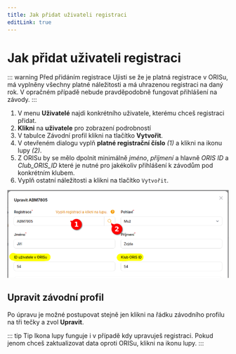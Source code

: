 ```yaml
---
title: Jak přidat uživateli registraci
editLink: true
---
```


# Jak přidat uživateli registraci <Badge type="info" text="Admin klubu" />

::: warning Před přidáním registrace
Ujisti se že je platná registrace v ORISu, má vyplněny všechny platné náležitosti a má uhrazenou registraci na daný rok. V opračném případě nebude pravděpodobně fungovat přihlášení na závody.
:::

1. V menu **Uživatelé** najdi konkrétního uživatele, kterému chceš registraci přidat.
2. **Klikni** na **uživatele** pro zobrazení podrobností
3. V tabulce Závodní profil klikni na tlačítko **Vytvořit**.
4. V otevřeném dialogu vyplň **platné registrační číslo** _(1)_ a klikni na ikonu lupy _(2)_.
5. Z ORISu by se mělo dpolnit minimálně _jméno_, _příjmení_ a hlavně _ORIS ID_ a _Club_ORIS_ID_ které je nutné pro jakékoliv přihlášení k závodům pod konkrétním klubem.
6. Vyplň ostatní náležitosti a klikni na tlačítko `Vytvořit`.

![Pridat registraci uzivateli](img/pridat-zavodni-profil.png)

## Upravit závodní profil

Po úpravu je možné postupovat stejně jen klikni na řádku závodního profilu na tři tečky a zvol **Upravit**.

::: tip Tip
Ikona lupy funguje i v případě kdy upravuješ registraci. Pokud jenom chceš zaktualizovat data oproti ORISu, klikni na ikonu lupy.
:::